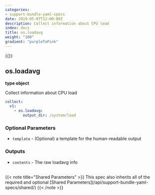 ```yaml
---
categories:
- support-bundle-yaml-specs
date: 2019-05-07T12:00:00Z
description: Collect information about CPU load
index: docs
title: os.loadavg
weight: "100"
gradient: "purpleToPink"
---
```


{{<legacynotice>}}

## os.loadavg

**type object**

Collect information about CPU load


```yaml
collect:
  v1:
    - os.loadavg:
        output_dir: /system/load
```


### Optional Parameters


- `template` - (Optional) a template for the human-readable output



### Outputs

    
- `contents` - The raw loadavg info 


<br>
{{< note title="Shared Parameters" >}}
This spec also inherits all of the required and optional [Shared Parameters](/api/support-bundle-yaml-specs/shared/)
{{< /note >}}

  